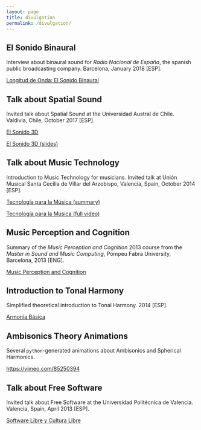 ```yaml
---
layout: page
title: divulgation
permalink: /divulgation/
---
```


## El Sonido Binaural

Interview about binaural sound for *Radio Nacional de España*, the spanish public broadcasting company. Barcelona, January 2018 [ESP].

[Longitud de Onda: El Sonido Binaural](http://www.rtve.es/alacarta/audios/longitud-de-onda/longitud-onda-sonido-binaural-16-01-18/4424419/)


## Talk about Spatial Sound

Invited talk about Spatial Sound at the Universidad Austral de Chile. Valdivia, Chile, October 2017 [ESP].

[El Sonido 3D](https://videoteca.uach.cl/videos/video/2519/)

[El Sonido 3D (slides)](https://github.com/andresperezlopez/andresperezlopez.github.io/valdivia.pdf)


## Talk about Music Technology

Introduction to Music Technology for musicians. Invited talk at Unión Musical Santa Cecilia de Villar del Arzobispo, Valencia, Spain, October 2014 [ESP].

[Tecnología para la Música (summary)](https://vimeo.com/110881138)

[Tecnología para la Música (full video)](https://vimeo.com/112113727)



## Music Perception and Cognition

Summary of the *Music Perception and Cognition* 2013 course from the *Master in Sound and Music Computing*, Pompeu Fabra University, Barcelona, 2013 [ENG].

[Music Perception and Cognition](http://www.andresperezlopez.com/sites/default/files/Music_perception_and_cognition.pdf)



## Introduction to Tonal Harmony

Simplified theoretical introduction to Tonal Harmony. 2014 [ESP].

[Armonía Básica](file:///Users/andres.perez/Downloads/armoniabasica.pdf)



## Ambisonics Theory Animations

Several `python`-generated animations about Ambisonics and Spherical Harmonics.

<https://vimeo.com/85250394>



## Talk about Free Software

Invited talk about Free Software at the Universidad Politécnica de Valencia. Valencia, Spain, April 2013 [ESP].

[Software Libre y Cultura Libre](https://vimeo.com/66726477)

